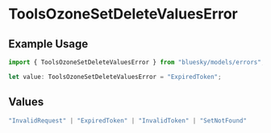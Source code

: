 # ToolsOzoneSetDeleteValuesError

## Example Usage

```typescript
import { ToolsOzoneSetDeleteValuesError } from "bluesky/models/errors";

let value: ToolsOzoneSetDeleteValuesError = "ExpiredToken";
```

## Values

```typescript
"InvalidRequest" | "ExpiredToken" | "InvalidToken" | "SetNotFound"
```